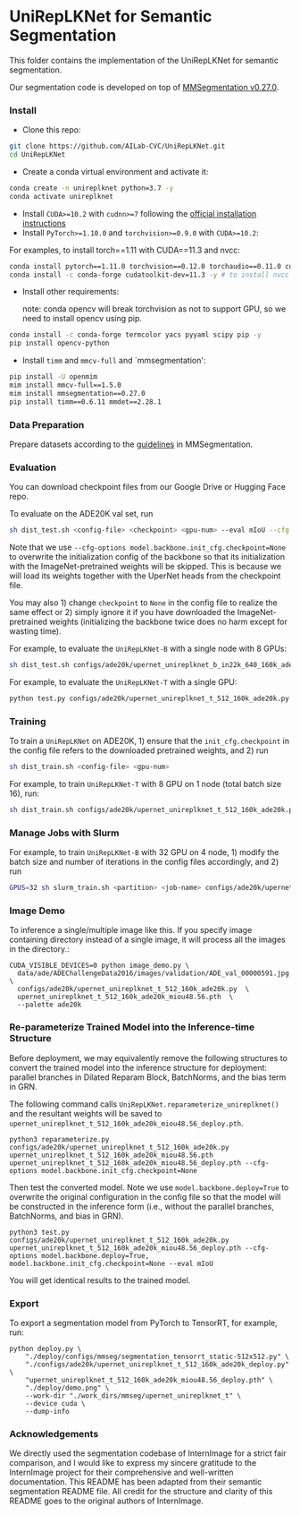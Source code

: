 # UniRepLKNet for Semantic Segmentation

This folder contains the implementation of the UniRepLKNet for semantic segmentation. 

Our segmentation code is developed on top of [MMSegmentation v0.27.0](https://github.com/open-mmlab/mmsegmentation/tree/v0.27.0).


### Install

- Clone this repo:

```bash
git clone https://github.com/AILab-CVC/UniRepLKNet.git
cd UniRepLKNet
```

- Create a conda virtual environment and activate it:

```bash
conda create -n unireplknet python=3.7 -y
conda activate unireplknet
```

- Install `CUDA>=10.2` with `cudnn>=7` following
  the [official installation instructions](https://docs.nvidia.com/cuda/cuda-installation-guide-linux/index.html)
- Install `PyTorch>=1.10.0` and `torchvision>=0.9.0` with `CUDA>=10.2`:

For examples, to install torch==1.11 with CUDA==11.3 and nvcc:
```bash
conda install pytorch==1.11.0 torchvision==0.12.0 torchaudio==0.11.0 cudatoolkit=11.3 -c pytorch -y
conda install -c conda-forge cudatoolkit-dev=11.3 -y # to install nvcc
```

- Install other requirements:

  note: conda opencv will break torchvision as not to support GPU, so we need to install opencv using pip. 	  

```bash
conda install -c conda-forge termcolor yacs pyyaml scipy pip -y
pip install opencv-python
```

- Install `timm` and `mmcv-full` and `mmsegmentation':

```bash
pip install -U openmim
mim install mmcv-full==1.5.0
mim install mmsegmentation==0.27.0
pip install timm==0.6.11 mmdet==2.28.1
```


### Data Preparation

Prepare datasets according to the [guidelines](https://github.com/open-mmlab/mmsegmentation/blob/master/docs/en/dataset_prepare.md#prepare-datasets) in MMSegmentation.


### Evaluation

You can download checkpoint files from our Google Drive or Hugging Face repo.

To evaluate on the ADE20K val set, run
```bash
sh dist_test.sh <config-file> <checkpoint> <gpu-num> --eval mIoU --cfg-options model.backbone.init_cfg.checkpoint=None
```
Note that we use ```--cfg-options model.backbone.init_cfg.checkpoint=None``` to overwrite the initialization config of the backbone so that its initialization with the ImageNet-pretrained weights will be skipped. This is because we will load its weights together with the UperNet heads from the checkpoint file.

You may also 1) change ```checkpoint``` to ```None``` in the config file to realize the same effect or 2) simply ignore it if you have downloaded the ImageNet-pretrained weights (initializing the backbone twice does no harm except for wasting time).

For example, to evaluate the `UniRepLKNet-B` with a single node with 8 GPUs:
```bash
sh dist_test.sh configs/ade20k/upernet_unireplknet_b_in22k_640_160k_ade20k.py upernet_unireplknet_b_in22k_640_160k_ade20k_miou53.52.pth 8 --eval mIoU  --cfg-options model.backbone.init_cfg.checkpoint=None
```

For example, to evaluate the `UniRepLKNet-T` with a single GPU:
```bash
python test.py configs/ade20k/upernet_unireplknet_t_512_160k_ade20k.py upernet_unireplknet_t_512_160k_ade20k_miou48.56.pth --eval mIoU --cfg-options model.backbone.init_cfg.checkpoint=None
```


### Training

To train a `UniRepLKNet` on ADE20K, 1) ensure that the ```init_cfg.checkpoint``` in the config file refers to the downloaded pretrained weights, and 2) run

```bash
sh dist_train.sh <config-file> <gpu-num>
```

For example, to train `UniRepLKNet-T` with 8 GPU on 1 node (total batch size 16), run:

```bash
sh dist_train.sh configs/ade20k/upernet_unireplknet_t_512_160k_ade20k.py 8
```



### Manage Jobs with Slurm

For example, to train `UniRepLKNet-B` with 32 GPU on 4 node, 1) modify the batch size and number of iterations in the config files accordingly, and 2) run

```bash
GPUS=32 sh slurm_train.sh <partition> <job-name> configs/ade20k/upernet_unireplknet_b_in22k_640_160k_ade20k.py
```

### Image Demo
To inference a single/multiple image like this.
If you specify image containing directory instead of a single image, it will process all the images in the directory.:
```
CUDA_VISIBLE_DEVICES=0 python image_demo.py \
  data/ade/ADEChallengeData2016/images/validation/ADE_val_00000591.jpg \
  configs/ade20k/upernet_unireplknet_t_512_160k_ade20k.py  \
  upernet_unireplknet_t_512_160k_ade20k_miou48.56.pth  \
  --palette ade20k 
```

### Re-parameterize Trained Model into the Inference-time Structure

Before deployment, we may equivalently remove the following structures to convert the trained model into the inference structure for deployment: parallel branches in Dilated Reparam Block, BatchNorms, and the bias term in GRN.

The following command calls ```UniRepLKNet.reparameterize_unireplknet()``` and the resultant weights will be saved to ```upernet_unireplknet_t_512_160k_ade20k_miou48.56_deploy.pth```.

```
python3 reparameterize.py configs/ade20k/upernet_unireplknet_t_512_160k_ade20k.py upernet_unireplknet_t_512_160k_ade20k_miou48.56.pth upernet_unireplknet_t_512_160k_ade20k_miou48.56_deploy.pth --cfg-options model.backbone.init_cfg.checkpoint=None
```

Then test the converted model. Note we use ```model.backbone.deploy=True``` to overwrite the original configuration in the config file so that the model will be constructed in the inference form (i.e., without the parallel branches, BatchNorms, and bias in GRN).
```
python3 test.py configs/ade20k/upernet_unireplknet_t_512_160k_ade20k.py upernet_unireplknet_t_512_160k_ade20k_miou48.56_deploy.pth --cfg-options model.backbone.deploy=True, model.backbone.init_cfg.checkpoint=None --eval mIoU
```

You will get identical results to the trained model.

### Export

To export a segmentation model from PyTorch to TensorRT, for example, run:
```
python deploy.py \
    "./deploy/configs/mmseg/segmentation_tensorrt_static-512x512.py" \
    "./configs/ade20k/upernet_unireplknet_t_512_160k_ade20k_deploy.py" \
    "upernet_unireplknet_t_512_160k_ade20k_miou48.56_deploy.pth" \
    "./deploy/demo.png" \
    --work-dir "./work_dirs/mmseg/upernet_unireplknet_t" \
    --device cuda \
    --dump-info
```


### Acknowledgements 

We directly used the segmentation codebase of InternImage for a strict fair comparison, and I would like to express my sincere gratitude to the InternImage project for their comprehensive and well-written documentation. This README has been adapted from their semantic segmentation README file. All credit for the structure and clarity of this README goes to the original authors of InternImage.